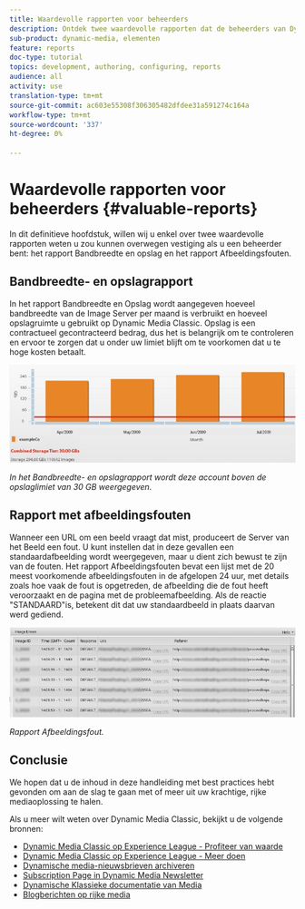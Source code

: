 ```yaml
---
title: Waardevolle rapporten voor beheerders
description: Ontdek twee waardevolle rapporten dat de beheerders van Dynamische Klassieke Media opstelling zouden moeten overwegen.
sub-product: dynamic-media, elementen
feature: reports
doc-type: tutorial
topics: development, authoring, configuring, reports
audience: all
activity: use
translation-type: tm+mt
source-git-commit: ac603e55308f306305482dfdee31a591274c164a
workflow-type: tm+mt
source-wordcount: '337'
ht-degree: 0%

---
```



# Waardevolle rapporten voor beheerders {#valuable-reports}

In dit definitieve hoofdstuk, willen wij u enkel over twee waardevolle rapporten weten u zou kunnen overwegen vestiging als u een beheerder bent: het rapport Bandbreedte en opslag en het rapport Afbeeldingsfouten.

## Bandbreedte- en opslagrapport

In het rapport Bandbreedte en Opslag wordt aangegeven hoeveel bandbreedte van de Image Server per maand is verbruikt en hoeveel opslagruimte u gebruikt op Dynamic Media Classic. Opslag is een contractueel gecontracteerd bedrag, dus het is belangrijk om te controleren en ervoor te zorgen dat u onder uw limiet blijft om te voorkomen dat u te hoge kosten betaalt.

![afbeelding](assets/valuable-reports/reports-1.jpg)

_In het Bandbreedte- en opslagrapport wordt deze account boven de opslaglimiet van 30 GB weergegeven._

## Rapport met afbeeldingsfouten

Wanneer een URL om een beeld vraagt dat mist, produceert de Server van het Beeld een fout. U kunt instellen dat in deze gevallen een standaardafbeelding wordt weergegeven, maar u dient zich bewust te zijn van de fouten. Het rapport Afbeeldingsfouten bevat een lijst met de 20 meest voorkomende afbeeldingsfouten in de afgelopen 24 uur, met details zoals hoe vaak de fout is opgetreden, de afbeelding die de fout heeft veroorzaakt en de pagina met de probleemafbeelding. Als de reactie &quot;STANDAARD&quot;is, betekent dit dat uw standaardbeeld in plaats daarvan werd gediend.

![afbeelding](assets/valuable-reports/reports-2.jpg)

_Rapport Afbeeldingsfout._

## Conclusie

We hopen dat u de inhoud in deze handleiding met best practices hebt gevonden om aan de slag te gaan met of meer uit uw krachtige, rijke mediaoplossing te halen.

Als u meer wilt weten over Dynamic Media Classic, bekijkt u de volgende bronnen:

- [Dynamic Media Classic op Experience League - Profiteer van waarde](https://guided.adobe.com/?launch=AEM-5a#recommended/solutions/experience-manager)
- [Dynamic Media Classic op Experience League - Meer doen](https://guided.adobe.com/?launch=AEM-6a#recommended/solutions/experience-manager)
- [Dynamische media-nieuwsbrieven archiveren](https://docs.adobe.com/content/help/en/dynamic-media-classic/using/dynamic-media-newsletter.html)
- [Subscription Page in Dynamic Media Newsletter](https://www.adobe.com/subscription/dynamic-media-newsletter.html)
- [Dynamische Klassieke documentatie van Media](https://docs.adobe.com/content/help/en/dynamic-media-classic/using/home.html)
- [Blogberichten op rijke media](https://theblog.adobe.com/tag/dynamic-media)
